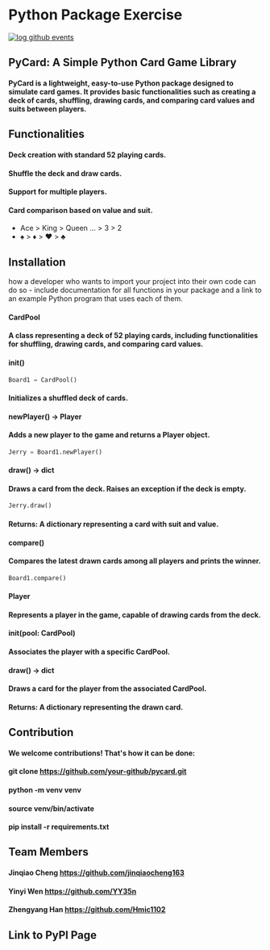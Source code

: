 # Python Package Exercise

[![log github events](https://github.com/software-students-spring2024/3-python-package-exercise-moy/actions/workflows/event-logger.yml/badge.svg)](https://github.com/software-students-spring2024/3-python-package-exercise-moy/actions/workflows/event-logger.yml)

## PyCard: A Simple Python Card Game Library

#### PyCard is a lightweight, easy-to-use Python package designed to simulate card games. It provides basic functionalities such as creating a deck of cards, shuffling, drawing cards, and comparing card values and suits between players.

## Functionalities

#### Deck creation with standard 52 playing cards.
#### Shuffle the deck and draw cards.
#### Support for multiple players.
#### Card comparison based on value and suit.
  - Ace > King > Queen ... > 3 > 2 
  - ♠️ > ♦️ > ❤️ > ♣️
## Installation

how a developer who wants to import your project into their own code can do so - include documentation for all functions in your package and a link to an example Python program that uses each of them.
#### CardPool
#### A class representing a deck of 52 playing cards, including functionalities for shuffling, drawing cards, and comparing card values.
#### __init__()
```python
Board1 = CardPool()
```
#### Initializes a shuffled deck of cards.
#### newPlayer() -> Player
#### Adds a new player to the game and returns a Player object.
```python
Jerry = Board1.newPlayer()
```
#### draw() -> dict
#### Draws a card from the deck. Raises an exception if the deck is empty.
```python
Jerry.draw()
```
#### Returns: A dictionary representing a card with suit and value.
#### compare()
#### Compares the latest drawn cards among all players and prints the winner.
```python
Board1.compare()
```
#### Player
#### Represents a player in the game, capable of drawing cards from the deck.
#### __init__(pool: CardPool)
#### Associates the player with a specific CardPool.
#### draw() -> dict
#### Draws a card for the player from the associated CardPool.
#### Returns: A dictionary representing the drawn card.

## Contribution

#### We welcome contributions! That's how it can be done:

#### git clone https://github.com/your-github/pycard.git
#### python -m venv venv
#### source venv/bin/activate
#### pip install -r requirements.txt

## Team Members

#### Jinqiao Cheng       https://github.com/jinqiaocheng163
#### Yinyi Wen           https://github.com/YY35n
#### Zhengyang Han       https://github.com/Hmic1102

## Link to PyPl Page

